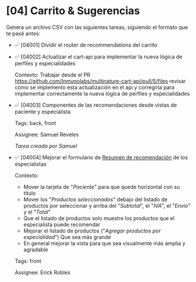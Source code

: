 # [04] Carrito & Sugerencias

Genera un archivo CSV con las siguientes tareas, siguiendo el formato que te pasé antes:

- ✅ [04001] Dividir el router de recommendations del carrito

- ✅ [04002] Actualizar el cart-api para implementar la nueva lógica de perfiles y especialidades

  Contexto: Trabajar desde el PR https://github.com/Inmunolabs/multinature-cart-api/pull/5/files revisar como se implemento esta actualización en el api y corregirla para implementar correctamente la nueva lógica de perfiles y especialidades

- ✅ [04003] Componentes de las recomendaciones desde vistas de paciente y especialista

  Tags: back, front

  Assignee: Samuel Reveles

  _Tarea creada por Samuel_

- ✅ [04004] Mejorar el formulario de [Resumen de recomendación](https://www.multinature.mx/customers/profile/049a81fb-c507-4da9-8cd4-f6a6df3b0afe/) de los especialistas

  Contexto:

  - Mover la tarjeta de "_Paciente_" para que quede horizontal con su título
  - Mover los "_Productos seleccionados_" debajo del listado de productos por seleccionar y arriba del "_Subtotal_", el "_IVA_", el "_Envio_" y el "_Total_"
  - Que el listado de productos solo muestre los productos que el especialista puede recomendar
  - Mejorar el listado de productos ("_Agregar productos por especialidad_") Que sea más grande
  - En general mejorar la vista para que sea visualmente más amplia y agradable

  Tags: front

  Assignee: Erick Robles
